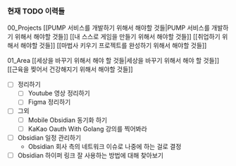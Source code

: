 ### 현재 TODO 이력들

00_Projects 
[[PUMP 서비스를 개발하기 위해서 해야할 것들|PUMP 서비스를 개발하기 위해서 해야할 것들]]
[[내 스스로 게임을 만들기 위해서 해야할 것들]]
[[취업하기 위해서 해야할 것들]]
[[마법사 키우기 프로젝트를 완성하기 위해서 해야할 것들]]

01_Area
[[세상을 바꾸기 위해서 해야 할 것들|세상을 바꾸기 위해서 해야 할 것들]]
[[근육을 찢어서 건강해지기 위해서 해야할 것들]]



- [ ] 정리하기
	- [ ] Youtube 영상 정리하기 
	- [ ] Figma 정리하기 

- [ ] 그외
	- [ ] Mobile Obsidian 동기화 하기 
	- [ ] KaKao Oauth With Golang 강의를 찍어봐라 

- [ ] Obsidian 일정 관리하기 
	- Obsidian 회사 측의 네트워크 이슈로 나중에 하는 걸로 결정 
- [ ] Obsidian 하이퍼 링크 잘 사용하는 방법에 대해 찾아보기 
